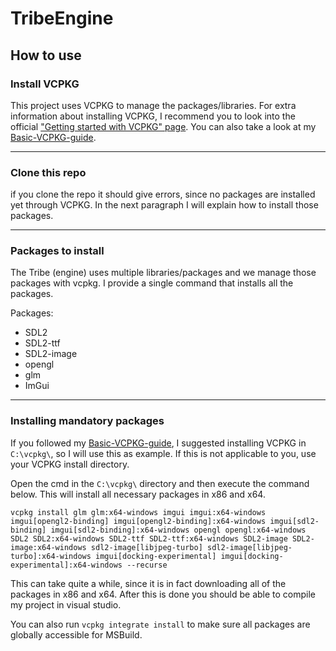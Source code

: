# TribeEngine

## How to use
### Install VCPKG
This project uses VCPKG to manage the packages/libraries. For extra information about installing VCPKG, I recommend you to look into the official ["Getting started with VCPKG" page](https://vcpkg.io/en/getting-started.html). You can also take a look at my [Basic-VCPKG-guide](https://github.com/Tboske/Basic-VCPKG-guide/blob/main/README.md).

---

### Clone this repo
if you clone the repo it should give errors, since no packages are installed yet through VCPKG. In the next paragraph I will explain how to install those packages.

---

### Packages to install 
The Tribe (engine) uses multiple libraries/packages and we manage those packages with vcpkg. I provide a single command that installs all the packages.

Packages:
- SDL2
- SDL2-ttf
- SDL2-image
- opengl
- glm
- ImGui

---

### Installing mandatory packages
If you followed my [Basic-VCPKG-guide](https://github.com/Tboske/Basic-VCPKG-guide/blob/main/README.md), I suggested installing VCPKG in `C:\vcpkg\`, so I will use this as example. If this is not applicable to you, use your VCPKG install directory.

Open the cmd in the `C:\vcpkg\` directory and then execute the command below. This will install all necessary packages in x86 and x64. 

`vcpkg install glm glm:x64-windows imgui imgui:x64-windows imgui[opengl2-binding] imgui[opengl2-binding]:x64-windows imgui[sdl2-binding] imgui[sdl2-binding]:x64-windows opengl opengl:x64-windows SDL2 SDL2:x64-windows SDL2-ttf SDL2-ttf:x64-windows SDL2-image SDL2-image:x64-windows sdl2-image[libjpeg-turbo] sdl2-image[libjpeg-turbo]:x64-windows imgui[docking-experimental] imgui[docking-experimental]:x64-windows --recurse`

This can take quite a while, since it is in fact downloading all of the packages in x86 and x64. After this is done you should be able to compile my project in visual studio.

You can also run `vcpkg integrate install` to make sure all packages are globally accessible for MSBuild.

